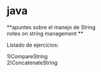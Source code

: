 # java

**apuntes sobre el manejo de String <br /> 
notes on string management
**

Listado de ejercicios:

1)CompareString <br /> 
2)ConcatenateString


